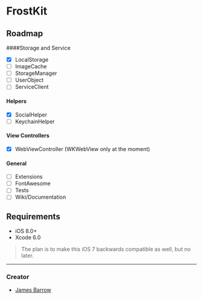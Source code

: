 FrostKit
========

## Roadmap

####Storage and Service
- [x] LocalStorage
- [ ] ImageCache
- [ ] StorageManager
- [ ] UserObject
- [ ] ServiceClient

#### Helpers
- [x] SocialHelper
- [ ] KeychainHelper

#### View Controllers
- [x] WebViewController (WKWebView only at the moment)

#### General
- [ ] Extensions
- [ ] FontAwesome
- [ ] Tests
- [ ] Wiki/Documentation

## Requirements

- iOS 8.0+
- Xcode 6.0

> The plan is to make this iOS 7 backwards compatible as well, but no later.

* * *

### Creator

- [James Barrow](http://github.com/baza207)
